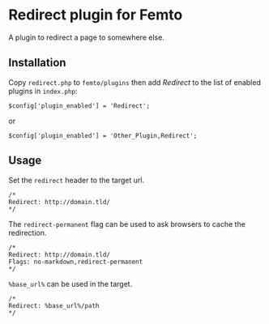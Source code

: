 Redirect plugin for Femto
===========================

A plugin to redirect a page to somewhere else.

Installation
------------
Copy `redirect.php` to `femto/plugins` then add <em>Redirect</em> to the
list of enabled plugins in `index.php`:

    $config['plugin_enabled'] = 'Redirect';

or

    $config['plugin_enabled'] = 'Other_Plugin,Redirect';

Usage
-----
Set the `redirect` header to the target url.

    /*
    Redirect: http://domain.tld/
    */

The `redirect-permanent` flag can be used to ask browsers to cache the
redirection.

    /*
    Redirect: http://domain.tld/
    Flags: no-markdown,redirect-permanent
    */

`%base_url%` can be used in the target.

    /*
    Redirect: %base_url%/path
    */

